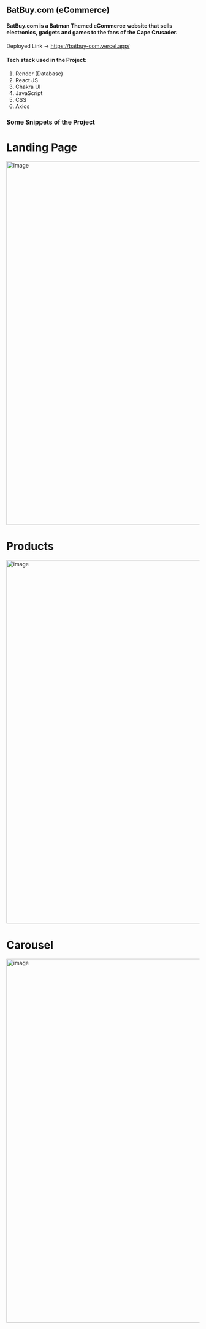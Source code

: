 ## BatBuy.com (eCommerce)
#### BatBuy.com is a Batman Themed eCommerce website that sells electronics, gadgets and games to the fans of the Cape Crusader.
Deployed Link -> https://batbuy-com.vercel.app/
#### Tech stack used in the Project:
1. Render (Database)
2. React JS
3. Chakra UI
4. JavaScript
5. CSS
6. Axios
### Some Snippets of the Project

# Landing Page
<img width="948" alt="image" src="https://user-images.githubusercontent.com/110287987/209817644-430d918b-ef4d-479b-bf22-948a93704fdb.png">

# Products
<img width="948" alt="image" src="https://user-images.githubusercontent.com/110287987/209817956-1cbd5b1c-992d-4c05-a4af-be21c9f3b148.png">

# Carousel
<img width="949" alt="image" src="https://user-images.githubusercontent.com/110287987/209818338-54b9529f-90ed-4b80-82ae-0a1c16022c57.png">





